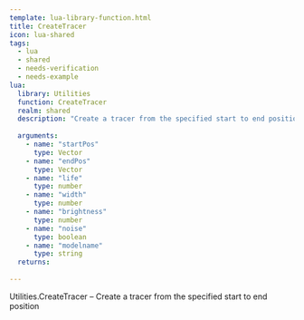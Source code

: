 ```yaml
---
template: lua-library-function.html
title: CreateTracer
icon: lua-shared
tags:
  - lua
  - shared
  - needs-verification
  - needs-example
lua:
  library: Utilities
  function: CreateTracer
  realm: shared
  description: "Create a tracer from the specified start to end position"
  
  arguments:
    - name: "startPos"
      type: Vector
    - name: "endPos"
      type: Vector
    - name: "life"
      type: number
    - name: "width"
      type: number
    - name: "brightness"
      type: number
    - name: "noise"
      type: boolean
    - name: "modelname"
      type: string
  returns:
    
---
```


<div class="lua__search__keywords">
Utilities.CreateTracer &#x2013; Create a tracer from the specified start to end position
</div>
